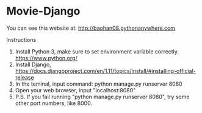 # Movie-Django
You can see this website at: http://baohan08.pythonanywhere.com

Instructions
1. Install Python 3, make sure to set environment variable correctly. https://www.python.org/
2. Install Django, https://docs.djangoproject.com/en/1.11/topics/install/#installing-official-release
3. In the teminal, input command: python manage.py runserver 8080
4. Open your web browser, input "localhost:8080"
5. P.S. If you fail running "python manage.py runserver 8080", try some other port numbers, like 8000.
